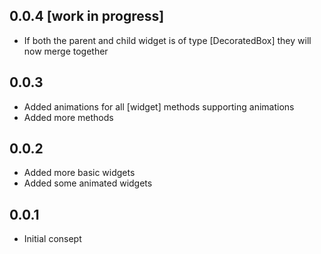 ## 0.0.4 [work in progress]
* If both the parent and child widget is of type [DecoratedBox] they will now merge together

## 0.0.3
* Added animations for all [widget] methods supporting animations
* Added more methods

## 0.0.2
* Added more basic widgets
* Added some animated widgets

## 0.0.1
* Initial consept